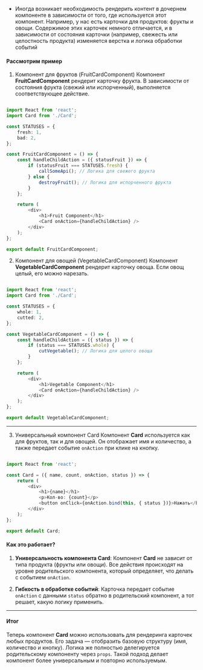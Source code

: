 
- Иногда возникает необходимость рендерить контент в дочернем компоненте в зависимости от того, где используется этот компонент. Например, у нас есть карточки для продуктов: фрукты и овощи. Содержимое этих карточек немного отличается, и в зависимости от состояния карточки (например, свежесть или целостность продукта) изменяется верстка и логика обработки событий

#### Рассмотрим пример

1. Компонент для фруктов (FruitCardComponent)
Компонент **FruitCardComponent** рендерит карточку фрукта. В зависимости от состояния фрукта (свежий или испорченный), выполняется соответствующее действие.

```typescript

import React from 'react';
import Card from './Card';

const STATUSES = {
    fresh: 1,
    bad: 2,
};

const FruitCardComponent = () => {
    const handleChildAction = ({ statusFruit }) => {
        if (statusFruit === STATUSES.fresh) {
            callSomeApi(); // Логика для свежего фрукта
        } else {
            destroyFruit(); // Логика для испорченного фрукта
        }
    };

    return (
        <div>
            <h1>Fruit Component</h1>
            <Card onAction={handleChildAction} />
        </div>
    );
};

export default FruitCardComponent;

```

2. Компонент для овощей (VegetableCardComponent)
Компонент **VegetableCardComponent** рендерит карточку овоща. Если овощ целый, его можно нарезать.

```typescript

import React from 'react';
import Card from './Card';

const STATUSES = {
    whole: 1,
    cutted: 2,
};

const VegetableCardComponent = () => {
    const handleChildAction = ({ status }) => {
        if (status === STATUSES.whole) {
            cutVegetable(); // Логика для целого овоща
        }
    };

    return (
        <div>
            <h1>Vegetable Component</h1>
            <Card onAction={handleChildAction} />
        </div>
    );
};

export default VegetableCardComponent;

```

***
3. Универсальный компонент Card
Компонент **Card** используется как для фруктов, так и для овощей. Он отображает имя и количество, а также передает событие `onAction` при клике на кнопку.

```typescript

import React from 'react';

const Card = ({ name, count, onAction, status }) => {
    return (
        <div>
            <h1>{name}</h1>
            <p>Кол-во: {count}</p>
            <button onClick={onAction.bind(this, { status })}>Нажать</button>
        </div>
    );
};

export default Card;

```

#### Как это работает?

1. **Универсальность компонента Card**: Компонент **Card** не зависит от типа продукта (фрукты или овощи). Все действия происходят на уровне родительского компонента, который определяет, что делать с событием `onAction`.

2. **Гибкость в обработке событий**: Карточка передает событие `onAction` с данными `status` обратно в родительский компонент, а тот решает, какую логику применить.


---
#### Итог

Теперь компонент **Card** можно использовать для рендеринга карточек любых продуктов. Его задача — отобразить базовую структуру (имя, количество и кнопку). Логика же полностью делегируется родительскому компоненту через `props`. Такой подход делает компонент более универсальным и повторно используемым.
